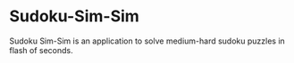 Sudoku-Sim-Sim
==============

Sudoku Sim-Sim is an application to solve medium-hard sudoku puzzles in flash of seconds.
